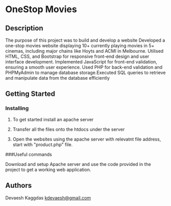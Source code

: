 # OneStop Movies

## Description

The purpose of this project was to build and develop a website Developed a one-stop movies website displaying 10+ currently playing movies in 5+ cinemas, including major
chains like Hoyts and ACMI in Melbourne. Utilised HTML, CSS, and Bootstrap for responsive front-end design and user interface development. Implemented JavaScript for front-end validation, ensuring a smooth user experience. Used PHP for back-end validation and PHPMyAdmin to manage database storage.Executed SQL queries to retrieve and manipulate data from the database efficiently


## Getting Started


### Installing

1. To get started install an apache server 

2. Transfer all the files onto the htdocs under the server

3. Open the websites using the apache server with relevatnt file address, start with "product.php" file.


###Useful commands

Download and setup Apache server and use the code provided in the project to get a working web application.



## Authors

Devaesh Kaggdas
kdevaesh@gmail.com
